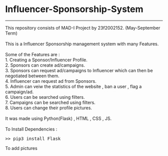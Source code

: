 # Influencer-Sponsorship-System
<hr>
This repository consists of MAD-I Project by 23f2002152. (May-September Term)<br><br>
This is a Influencer Sponsorship management system with many Features.<br><br>
Some of the Features are : <br>
1. Creating a Sponsor/Influencer Profile.<br>
2. Sponsors can create ad/campaigns.<br>
3. Sponsors can request ad/campaigns to Influencer which can then be negotiated between them.<br>
4. Influencer can request ad from Sponsors.<br>
5. Admin can veiw the statistics of the website , ban a user , flag a campaign/ad.<br>
6. Users can be searched using filters.<br>
7. Campaigns can be searched using filters.<br>
8. Users can change their profile pictures.<br><br>
It was made using Python(Flask) , HTML , CSS , JS.<br><br>
To Install Dependencies : <br>
<pre>>> pip3 install Flask</pre>
To add pictures <br>
